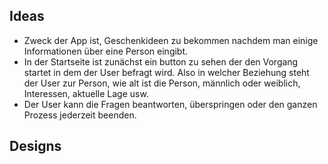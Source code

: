 ## Ideas

* Zweck der App ist, Geschenkideen zu bekommen nachdem man einige Informationen über eine Person eingibt.
* In der Startseite ist zunächst ein button zu sehen der den Vorgang startet in dem der User befragt wird.
Also in welcher Beziehung steht der User zur Person, wie alt ist die Person, männlich oder weiblich, Interessen, aktuelle Lage usw.
* Der User kann die Fragen beantworten, überspringen oder den ganzen Prozess jederzeit beenden.

## Designs
